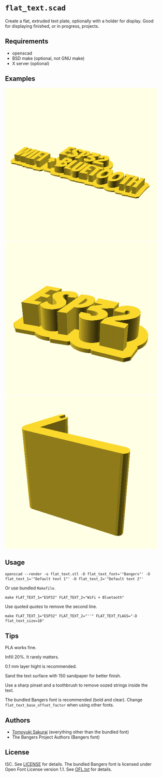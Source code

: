 # `flat_text.scad`

Create a flat, extruded text plate, optionally with a holder for display. Good
for displaying finished, or in progress, projects.

## Requirements

- openscad
- BSD make (optional, not GNU make)
- X server (optional)

## Examples

![Two lines](assets/two_lines.png)
![Single line](assets/single_line.png)
![Holder](assets/holder.png)

## Usage

```console
openscad --render -o flat_text.stl -D flat_text_font='"Bangers"' -D flat_text_1='"Default text 1"' -D flat_text_2='"Default text 2"'
```

Or use bundled `Makefile`.

```console
make FLAT_TEXT_1="ESP32" FLAT_TEXT_2="WiFi + Bluetooth"
```

Use quoted _quotes_ to remove the second line.


```console
make FLAT_TEXT_1="ESP32" FLAT_TEXT_2="''" FLAT_TEXT_FLAGS="-D flat_text_size=10"
```

## Tips

PLA works fine.

Infill 20%. It rarely matters.

0.1 mm layer hight is recommended.

Sand the text surface with 150 sandpaper for better finish.

Use a sharp pinset and a toothbrush to remove oozed strings inside the text.

The bundled Bangers font is recommended (bold and clear). Change
`flat_text_base_offset_factor` when using other fonts.

## Authors

- [Tomoyuki Sakurai](https://github.com/trombik) (everything other than the
  bundled font)
- The Bangers Project Authors (Bangers font)

## License

ISC. See [LICENSE](LICENSE) for details. The bundled Bangers font is licensed
under Open Font License version 1.1. See [OFL.txt](fonts/Bangers/OFL.txt) for
details.

